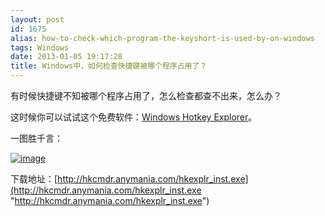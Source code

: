 ```yaml
---
layout: post
id: 1675
alias: how-to-check-which-program-the-keyshort-is-used-by-on-windows
tags: Windows
date: 2013-01-05 19:17:28
title: Windows中，如何检查快捷键被哪个程序占用了？
---
```


有时候快捷键不知被哪个程序占用了，怎么检查都查不出来，怎么办？

这时候你可以试试这个免费软件：[Windows Hotkey Explorer](http://hkcmdr.anymania.com/hkexplr_inst.exe)。

一图胜千言：

[![image](http://freewind.me/wp-content/uploads/2013/01/image77.png "image")](http://freewind.me/wp-content/uploads/2013/01/image77.png)

下载地址：[http://hkcmdr.anymania.com/hkexplr_inst.exe](http://hkcmdr.anymania.com/hkexplr_inst.exe "http://hkcmdr.anymania.com/hkexplr_inst.exe")
